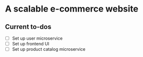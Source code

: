 # A scalable e-commerce website
## Current to-dos
- [ ] Set up user microservice
- [ ] Set up frontend UI
- [ ] Set up product catalog microservice
